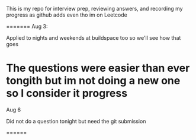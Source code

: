This is my repo for interview prep, reviewing answers, and recording my progress as github adds even tho im on Leetcode

=======
Aug 3: 

Applied to nights and weekends at buildspace too so we'll see how that goes

The questions were easier than ever tongith but im not doing a new one so I consider it progress
======

Aug 6

Did not do a question tonight but need the git submission

======
